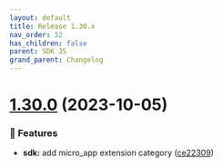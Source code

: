 ```yaml
---
layout: default
title: Release 1.30.x
nav_order: 32
has_children: false
parent: SDK JS
grand_parent: Changelog
---
```


# [1.30.0](https://github.com/lumapps/lumapps-sdk-js/compare/v1.29.0...v1.30.0) (2023-10-05)

### 🚀 Features

- **sdk:** add micro_app extension category ([ce22309](https://github.com/lumapps/lumapps-sdk-js/commit/ce223097e66c9c18daecb26c202417cbd0fff3fb))
